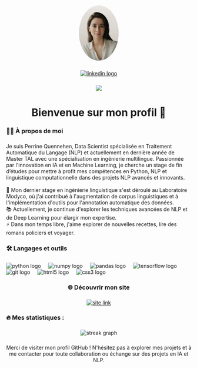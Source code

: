 <div align="center">
  <img height="150" src="profile.jpg" style="border-radius: 50%;" />
</div>

###

<div align="center">
  <a href="https://www.linkedin.com/in/perrine-quennehen/">
    <img src="https://img.shields.io/static/v1?message=LinkedIn&logo=linkedin&label=&color=0077B5&logoColor=white&labelColor=&style=for-the-badge" height="25" alt="linkedin logo" />
  </a>
</div>

###

<div align="center">
  <img src="https://visitor-badge.laobi.icu/badge?page_id=perrineqhn.perrineqhn&" />
</div>

###

<h1 align="center">Bienvenue sur mon profil 👋</h1>

###

<h3 align="left">👩‍💻 À propos de moi</h3>

###

<p align="left">Je suis Perrine Quennehen, Data Scientist spécialisée en Traitement Automatique du Langage (NLP) et actuellement en dernière année de Master TAL avec une spécialisation en ingénierie multilingue. Passionnée par l'innovation en IA et en Machine Learning, je cherche un stage de fin d’études pour mettre à profit mes compétences en Python, NLP et linguistique computationnelle dans des projets NLP avancés et innovants.<br><br>🔭 Mon dernier stage en ingénierie linguistique s'est déroulé au Laboratoire Modyco, où j'ai contribué à l'augmentation de corpus linguistiques et à l'implémentation d'outils pour l'annotation automatique des données.<br>📚 Actuellement, je continue d'explorer les techniques avancées de NLP et de Deep Learning pour élargir mon expertise.<br>⚡ Dans mon temps libre, j'aime explorer de nouvelles recettes, lire des romans policiers et voyager.</p>

###

<h3 align="left">🛠 Langages et outils</h3>

###

<div align="left">
  <img src="https://cdn.jsdelivr.net/gh/devicons/devicon/icons/python/python-original.svg" height="40" alt="python logo" />
  <img width="12" />
  <img src="https://cdn.jsdelivr.net/gh/devicons/devicon/icons/numpy/numpy-original.svg" height="40" alt="numpy logo" />
  <img width="12" />
  <img src="https://cdn.jsdelivr.net/gh/devicons/devicon/icons/pandas/pandas-original.svg" height="40" alt="pandas logo" />
  <img width="12" />
  <img src="https://cdn.jsdelivr.net/gh/devicons/devicon/icons/tensorflow/tensorflow-original.svg" height="40" alt="tensorflow logo" />
  <img width="12" />
  <img src="https://cdn.jsdelivr.net/gh/devicons/devicon/icons/git/git-original.svg" height="40" alt="git logo" />
  <img width="12" />
  <img src="https://cdn.jsdelivr.net/gh/devicons/devicon/icons/html5/html5-original.svg" height="40" alt="html5 logo" />
  <img width="12" />
  <img src="https://cdn.jsdelivr.net/gh/devicons/devicon/icons/css3/css3-original.svg" height="40" alt="css3 logo" />
</div>

###


<h3 align="center">🌐 Découvrir mon site</h3>

###

<div align="center">
  <a href="https://perrine-quennehen-portfolio.vercel.app" target="_blank">
    <img src="https://img.shields.io/static/v1?message=Visiter+mon+site&color=0E76A8&style=for-the-badge" height="30" alt="site link" />
  </a>
</div>

###

<h3 align="left">🔥 Mes statistiques :</h3>

###

<div align="center">
  <img src="https://streak-stats.demolab.com?user=perrineqhn&locale=fr&mode=daily&theme=dark&hide_border=false&border_radius=5&order=3" height="220" alt="streak graph" />
</div>

###

<p align="center">Merci de visiter mon profil GitHub ! N'hésitez pas à explorer mes projets et à me contacter pour toute collaboration ou échange sur des projets en IA et NLP.</p>
